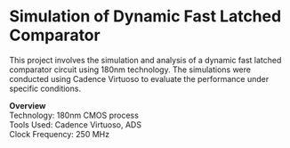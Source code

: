 # Simulation of Dynamic Fast Latched Comparator
This project involves the simulation and analysis of a dynamic fast latched comparator circuit using 180nm technology. The simulations were conducted using Cadence Virtuoso to evaluate the performance under specific conditions.

__Overview__<br/> 
Technology: 180nm CMOS process<br/> 
Tools Used: Cadence Virtuoso, ADS<br/> 
Clock Frequency: 250 MHz<br/> 


